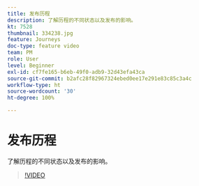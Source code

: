```yaml
---
title: 发布历程
description: 了解历程的不同状态以及发布的影响。
kt: 7528
thumbnail: 334238.jpg
feature: Journeys
doc-type: feature video
team: PM
role: User
level: Beginner
exl-id: cf7fe165-b6eb-49f0-adb9-32d43efa43ca
source-git-commit: b2afc28f82967324ebed0ee17e291e83c85c3a4c
workflow-type: ht
source-wordcount: '30'
ht-degree: 100%

---
```


# 发布历程

了解历程的不同状态以及发布的影响。

>[!VIDEO](https://video.tv.adobe.com/v/334238?quality=12&learn=on)
